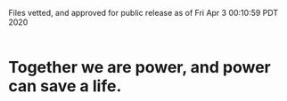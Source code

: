 Files vetted, and approved for public release as of Fri Apr  3 00:10:59 PDT 2020<br><br><h1>Together we are power, and power can save a life.</h1>
